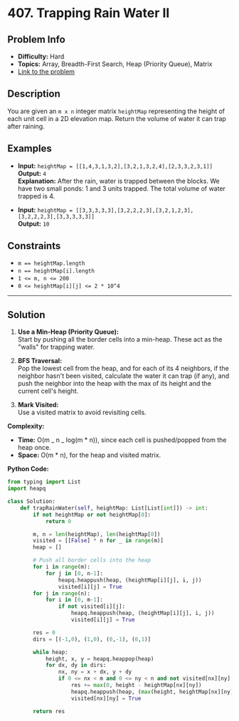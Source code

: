 # 407. Trapping Rain Water II

## Problem Info

- **Difficulty:** Hard
- **Topics:** Array, Breadth-First Search, Heap (Priority Queue), Matrix
- [Link to the problem](https://leetcode.com/problems/trapping-rain-water-ii/)

## Description

You are given an `m x n` integer matrix `heightMap` representing the height of each unit cell in a 2D elevation map. Return the volume of water it can trap after raining.

## Examples

- **Input:** `heightMap = [[1,4,3,1,3,2],[3,2,1,3,2,4],[2,3,3,2,3,1]]`  
  **Output:** `4`  
  **Explanation:** After the rain, water is trapped between the blocks. We have two small ponds: 1 and 3 units trapped. The total volume of water trapped is 4.

- **Input:** `heightMap = [[3,3,3,3,3],[3,2,2,2,3],[3,2,1,2,3],[3,2,2,2,3],[3,3,3,3,3]]`  
  **Output:** `10`

## Constraints

- `m == heightMap.length`
- `n == heightMap[i].length`
- `1 <= m, n <= 200`
- `0 <= heightMap[i][j] <= 2 * 10^4`

---

## Solution

1. **Use a Min-Heap (Priority Queue):**  
   Start by pushing all the border cells into a min-heap. These act as the "walls" for trapping water.

2. **BFS Traversal:**  
   Pop the lowest cell from the heap, and for each of its 4 neighbors, if the neighbor hasn't been visited, calculate the water it can trap (if any), and push the neighbor into the heap with the max of its height and the current cell's height.

3. **Mark Visited:**  
   Use a visited matrix to avoid revisiting cells.

**Complexity:**

- **Time:** O(m _ n _ log(m \* n)), since each cell is pushed/popped from the heap once.
- **Space:** O(m \* n), for the heap and visited matrix.

**Python Code:**

```python
from typing import List
import heapq

class Solution:
    def trapRainWater(self, heightMap: List[List[int]]) -> int:
        if not heightMap or not heightMap[0]:
            return 0

        m, n = len(heightMap), len(heightMap[0])
        visited = [[False] * n for _ in range(m)]
        heap = []

        # Push all border cells into the heap
        for i in range(m):
            for j in [0, n-1]:
                heapq.heappush(heap, (heightMap[i][j], i, j))
                visited[i][j] = True
        for j in range(n):
            for i in [0, m-1]:
                if not visited[i][j]:
                    heapq.heappush(heap, (heightMap[i][j], i, j))
                    visited[i][j] = True

        res = 0
        dirs = [(-1,0), (1,0), (0,-1), (0,1)]

        while heap:
            height, x, y = heapq.heappop(heap)
            for dx, dy in dirs:
                nx, ny = x + dx, y + dy
                if 0 <= nx < m and 0 <= ny < n and not visited[nx][ny]:
                    res += max(0, height - heightMap[nx][ny])
                    heapq.heappush(heap, (max(height, heightMap[nx][ny]), nx, ny))
                    visited[nx][ny] = True

        return res
```
